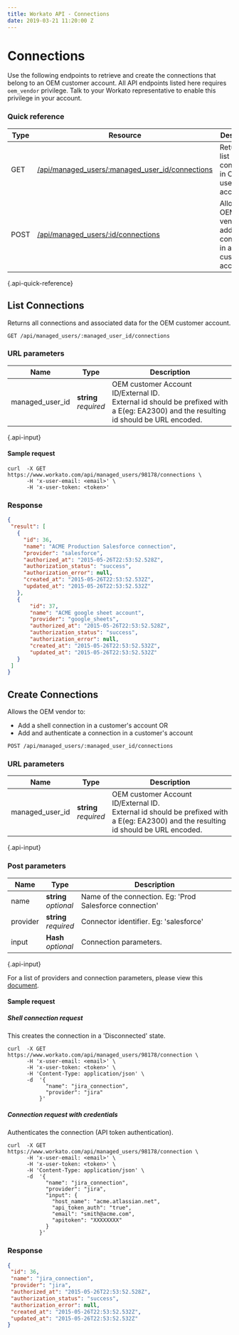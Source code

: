 ```yaml
---
title: Workato API - Connections
date: 2019-03-21 11:20:00 Z
---
```


# Connections

Use the following endpoints to retrieve and create the connections that belong to an OEM customer account. All API endpoints listed here requires `oem_vendor` privilege. Talk to your Workato representative to enable this privilege in your account.

### Quick reference

| Type |Resource | Description |
|------|---------|-------------|
| GET  | [/api/managed_users/:managed_user_id/connections](#list-connections) | Returns a list of connections in OEM user's account. |
| POST | [/api/managed_users/:id/connections](#create-connections) | Allows the OEM vendor to add a shell connection in a customer's account. |
{.api-quick-reference}

## List Connections

Returns all connections and associated data for the OEM customer account.

```
GET /api/managed_users/:managed_user_id/connections
```
### URL parameters

| Name | Type | Description |
|------|------|-------------|
| managed_user_id | **string**<br>_required_ | OEM customer Account ID/External ID. <br>External id should be prefixed with a E(eg: EA2300) and the resulting id should be URL encoded. |
{.api-input}

#### Sample request

```shell
curl  -X GET https://www.workato.com/api/managed_users/98178/connections \
      -H 'x-user-email: <email>' \
      -H 'x-user-token: <token>'
```

### Response

```json
{
 "result": [
   {
     "id": 36,
     "name": "ACME Production Salesforce connection",
     "provider": "salesforce",
     "authorized_at": "2015-05-26T22:53:52.528Z",
     "authorization_status": "success",
     "authorization_error": null,
     "created_at": "2015-05-26T22:53:52.532Z",
     "updated_at": "2015-05-26T22:53:52.532Z"
   },
   {
       "id": 37,
       "name": "ACME google sheet account",
       "provider": "google_sheets",
       "authorized_at": "2015-05-26T22:53:52.528Z",
       "authorization_status": "success",
       "authorization_error": null,
       "created_at": "2015-05-26T22:53:52.532Z",
       "updated_at": "2015-05-26T22:53:52.532Z"
   }
 ]
}
```

## Create Connections
Allows the OEM vendor to:
- Add a shell connection in a customer's account OR
- Add and authenticate a connection in a customer's account

```
POST /api/managed_users/:managed_user_id/connections
```


### URL parameters

| Name | Type | Description |
|------|------|-------------|
| managed_user_id | **string**<br>_required_ | OEM customer Account ID/External ID. <br>External id should be prefixed with a E(eg: EA2300) and the resulting id should be URL encoded. |
{.api-input}

### Post parameters
| Name | Type | Description |
|------|------|-------------|
| name | **string**<br>_optional_ | Name of the connection. Eg: 'Prod Salesforce connection'
| provider | **string**<br>_required_ | Connector identifier. Eg: 'salesforce' |
| input | **Hash**<br>_optional_ | Connection parameters. |
{.api-input}

For a list of providers and connection parameters, please view this [document](https://docs.google.com/spreadsheets/d/1osJSsZmophKfuNI-qQPGHskuQR89Lq3i-sgyHCTjkBg/edit?usp=sharing).

#### Sample request

##### Shell connection request
This creates the connection in a 'Disconnected' state.

```shell
curl  -X GET https://www.workato.com/api/managed_users/98178/connection \
      -H 'x-user-email: <email>' \
      -H 'x-user-token: <token>' \
      -H 'Content-Type: application/json' \
      -d  '{
            "name": "jira_connection",
            "provider": "jira"
          }'
```

##### Connection request with credentials
Authenticates the connection (API token authentication).

```shell
curl  -X GET https://www.workato.com/api/managed_users/98178/connection \
      -H 'x-user-email: <email>' \
      -H 'x-user-token: <token>' \
      -H 'Content-Type: application/json' \
      -d  '{
            "name": "jira_connection",
            "provider": "jira",
            "input": {
              "host_name": "acme.atlassian.net",
              "api_token_auth": "true",
              "email": "smith@acme.com",
              "apitoken": "XXXXXXXX"
            }
          }'
```


### Response

```json
{
 "id": 36,
 "name": "jira_connection",
 "provider": "jira",
 "authorized_at": "2015-05-26T22:53:52.528Z",
 "authorization_status": "success",
 "authorization_error": null,
 "created_at": "2015-05-26T22:53:52.532Z",
 "updated_at": "2015-05-26T22:53:52.532Z"
}
```
